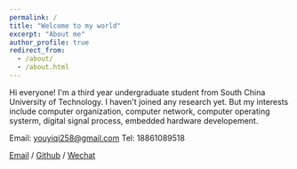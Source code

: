 ```yaml
---
permalink: /
title: "Welcome to my world"
excerpt: "About me"
author_profile: true
redirect_from: 
  - /about/
  - /about.html
---
```


Hi everyone! I'm a third year undergraduate student from South China University of Technology. I haven't joined any research yet. But my interests include computer organization, computer network, computer operating systerm, digital signal process, embedded hardware developement.

Email: youyiqi258@gmail.com                      Tel: 18861089518

[Email](mailto:youyiqi258@gmail.com) / [Github](https://github.com/luxihean) / [Wechat](../images/Wechat.jpg)
